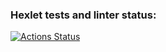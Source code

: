 ### Hexlet tests and linter status:
[![Actions Status](https://github.com/Helga1503/qa-engineer-project-84/actions/workflows/hexlet-check.yml/badge.svg)](https://github.com/Helga1503/qa-engineer-project-84/actions)